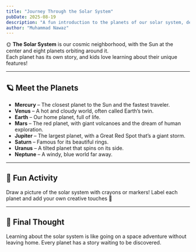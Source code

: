 ```yaml
---
title: "Journey Through the Solar System"
pubDate: 2025-08-19
description: "A fun introduction to the planets of our solar system, designed for curious young explorers."
author: "Muhammad Nawaz"
---
```


🌞 **The Solar System** is our cosmic neighborhood, with the Sun at the center and eight planets orbiting around it.  
Each planet has its own story, and kids love learning about their unique features!

---

## 🪐 Meet the Planets

- **Mercury** – The closest planet to the Sun and the fastest traveler.  
- **Venus** – A hot and cloudy world, often called Earth’s twin.  
- **Earth** – Our home planet, full of life.  
- **Mars** – The red planet, with giant volcanoes and the dream of human exploration.  
- **Jupiter** – The largest planet, with a Great Red Spot that’s a giant storm.  
- **Saturn** – Famous for its beautiful rings.  
- **Uranus** – A tilted planet that spins on its side.  
- **Neptune** – A windy, blue world far away.  

---

## 🔭 Fun Activity
Draw a picture of the solar system with crayons or markers! Label each planet and add your own creative touches 🌟  

---

## 🌟 Final Thought
Learning about the solar system is like going on a space adventure without leaving home. Every planet has a story waiting to be discovered.
